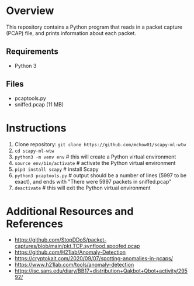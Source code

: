 # Overview

This repository contains a Python program that reads in a packet capture (PCAP) file, and prints information about each packet.

## Requirements
* Python 3

## Files
* pcaptools.py
* sniffed.pcap (11 MB)

# Instructions

1. Clone repository: `git clone https://github.com/mchow01/scapy-ml-wtw`
2. `cd scapy-ml-wtw`
3. `python3 -m venv env` # this will create a Python virtual environment
4. `source env/bin/activate` # activate the Python virtual environment
5. `pip3 install scapy` # install Scapy
6. `python3 pcaptools.py` # output should be a number of lines (5997 to be exact), and ends with "There were 5997 packets in sniffed.pcap"
7. `deactivate` # this will exit the Python virtual environment

# Additional Resources and References
* https://github.com/StopDDoS/packet-captures/blob/main/pkt.TCP.synflood.spoofed.pcap
* https://github.com/H21lab/Anomaly-Detection
* https://cryptokait.com/2020/09/07/spotting-anomalies-in-pcaps/
* https://www.h21lab.com/tools/anomaly-detection
* https://isc.sans.edu/diary/BB17+distribution+Qakbot+Qbot+activity/29592/